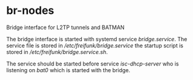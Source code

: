 # br-nodes
Bridge interface for L2TP tunnels and BATMAN

The bridge interface is started with systemd service *bridge.service*. The service file is stored in */etc/freifunk/bridge.service* the startup script is stored in */etc/freifunk/bridge.service.sh*.

The service should be started before service *isc-dhcp-server* who is listening on *bat0* which is started with the bridge.